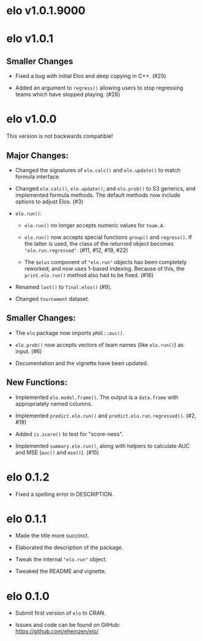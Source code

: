 # elo v1.0.1.9000



# elo v1.0.1

## Smaller Changes

* Fixed a bug with initial Elos and deep copying in C++. (#25)

* Added an argument to `regress()` allowing users to stop regressing teams which have stopped playing. (#26)

# elo v1.0.0

This version is not backwards compatible!

## Major Changes:

* Changed the signatures of `elo.calc()` and `elo.update()` to match formula interface.

* Changed `elo.calc()`, `elo.update()`, and `elo.prob()` to S3 generics, and implemented
  formula methods. The default methods now include options to adjust Elos. (#3)

* `elo.run()`:

    - `elo.run()` no longer accepts numeric values for `team.A`.

    - `elo.run()` now accepts special functions `group()` and `regress()`. If the latter is used,
      the class of the returned object becomes `"elo.run.regressed"`. (#11, #12, #19, #22)

    - The `$elos` component of `"elo.run"` objects has been completely reworked, and now uses 1-based indexing.
      Because of this, the `print.elo.run()` method also had to be fixed. (#16)

* Renamed `last()` to `final.elos()` (#9).

* Changed `tournament` dataset.

## Smaller Changes:

* The `elo` package now imports `pROC::auc()`.

* `elo.prob()` now accepts vectors of team names (like `elo.run()`) as input. (#6)

* Documentation and the vignette have been updated.

## New Functions:

* Implemented `elo.model.frame()`. The output is a `data.frame` with appropriately named columns.

* Implemented `predict.elo.run()` and `predict.elo.run.regressed()`. (#2, #19)

* Added `is.score()` to test for "score-ness".

* Implemented `summary.elo.run()`, along with helpers to calculate AUC and MSE (`auc()` and `mse()`). (#15)

# elo 0.1.2

* Fixed a spelling error in DESCRIPTION.

# elo 0.1.1

* Made the title more succinct.

* Elaborated the description of the package.

* Tweak the internal `"elo.run"` object.

* Tweaked the README and vignette.

# elo 0.1.0

* Submit first version of `elo` to CRAN.

* Issues and code can be found on GitHub: https://github.com/eheinzen/elo/


